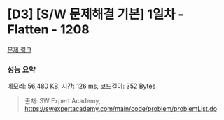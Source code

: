 # [D3] [S/W 문제해결 기본] 1일차 - Flatten - 1208 

[문제 링크](https://swexpertacademy.com/main/code/problem/problemDetail.do?contestProbId=AV139KOaABgCFAYh) 

### 성능 요약

메모리: 56,480 KB, 시간: 126 ms, 코드길이: 352 Bytes



> 출처: SW Expert Academy, https://swexpertacademy.com/main/code/problem/problemList.do